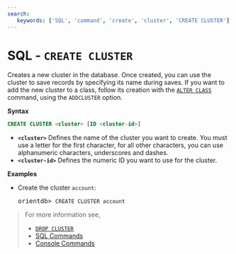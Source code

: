 ```yaml
---
search:
   keywords: ['SQL', 'command', 'create', 'cluster', 'CREATE CLUSTER']
---
```


# SQL - `CREATE CLUSTER`

Creates a new cluster in the database.  Once created, you can use the cluster to save records by specifying its name during saves.  If you want to add the new cluster to a class, follow its creation with the [`ALTER CLASS`](SQL-Alter-Class.md) command, using the `ADDCLUSTER` option.


**Syntax**

```sql
CREATE CLUSTER <cluster> [ID <cluster-id>]
```

- **`<cluster>`** Defines the name of the cluster you want to create.  You must use a letter for the first character, for all other characters, you can use alphanumeric characters, underscores and dashes.
- **`<cluster-id>`** Defines the numeric ID you want to use for the cluster.

**Examples**

- Create the cluster `account`:

  <pre>
  orientdb> <code class="lang-sql userinput">CREATE CLUSTER account</code>
  </pre>

>For more information see,
>
>- [`DROP CLUSTER`](SQL-Drop-Cluster.md)
>- [SQL Commands](SQL.md)
>- [Console Commands](Console-Commands.md)
